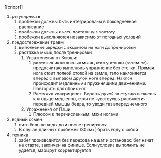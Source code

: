 [[спорт]]

1. регулярность
	1. пробежки должны быть интегрированы в повседневное расписание
	2. пробежки должны иметь постоянную частоту
	3. пробежки выполняются независимо от погодных условий
2. предостережение травм
	1. выполнение зарядки с акцентом на ноги до тренировки
	2. растяжка мышц после тренировки
		1. Упраженения от Ксюши:
			1. растяжка икроножных мышц стоя у стенки (зачем-то). предпочитаю выполнять упражнение без стенки. Прямая нога стоит полной стопой на земле, тело наклоняется вперёд с выпадом другой ноги вперёд. Наклон происходит медленными пружинящими движениями. Повторить для обоих ног
			2. Растяжка квадрицепса. Берешь рукой за ступню и тянешь к ягодице медленно, если не чувствуешь растяжегия передней мышцы бедра, то уводи таз вперед немного
		2. Упражнения от Паши
			1. Плюсом к перечисленным: махи ногами
3. водный обмен
	1. пить больше воды до и после тренировок
	2. В случае длинных пробежек (30км+) брать воду с собой
4. техника
	1. забег производится без перехода на шаг и остановок: бег начат на старте, закончен на финише. Если условие выполнить не удаётся, маршрут корректируется


